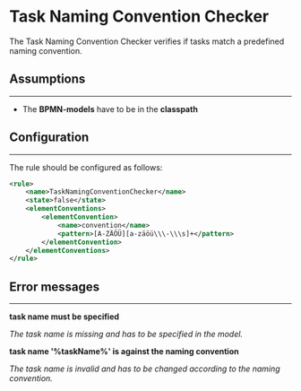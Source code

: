 Task Naming Convention Checker
=================================
The Task Naming Convention Checker verifies if tasks match a predefined naming convention.

## Assumptions
----------------------------------------------
- The **BPMN-models** have to be in the **classpath**

## Configuration
------------------------------------------
The rule should be configured as follows:
```xml
<rule>
    <name>TaskNamingConventionChecker</name>
    <state>false</state>
    <elementConventions>
        <elementConvention>
            <name>convention</name>
            <pattern>[A-ZÄÖÜ][a-zäöü\\\-\\\s]+</pattern>
        </elementConvention>
    </elementConventions>
</rule>

```

## Error messages
-----------------------------------------
**task name must be specified**

_The task name is missing and has to be specified in the model._

**task name '%taskName%' is against the naming convention**

_The task name is invalid and has to be changed according to the naming convention._

